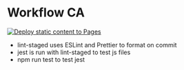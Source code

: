 # Workflow CA

[![Deploy static content to Pages](https://github.com/PederZzen/social-media-client/actions/workflows/pages.yml/badge.svg)](https://github.com/PederZzen/social-media-client/actions/workflows/pages.yml)

- lint-staged uses ESLint and Prettier to format on commit
- jest is run with lint-staged to test js files
- npm run test to test jest
